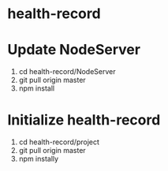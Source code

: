 # health-record
# Update NodeServer
1. cd health-record/NodeServer
2. git pull origin master
3. npm install

# Initialize health-record
1. cd health-record/project
2. git pull origin master
3. npm instally
